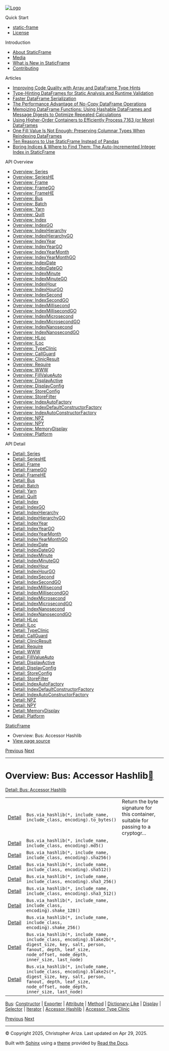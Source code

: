 [![Logo](../_static/sf-logo-web_icon-small.png)](../index.html)

Quick Start

* [static-frame](../readme.html)
* [License](../license.html)

Introduction

* [About StaticFrame](../intro.html)
* [Media](../intro.html#media)
* [What is New in StaticFrame](../new.html)
* [Contributing](../contributing.html)

Articles

* [Improving Code Quality with Array and DataFrame Type Hints](../articles/guard.html)
* [Type-Hinting DataFrames for Static Analysis and Runtime Validation](../articles/ftyping.html)
* [Faster DataFrame Serialization](../articles/serialize.html)
* [The Performance Advantage of No-Copy DataFrame Operations](../articles/no_copy.html)
* [Memoizing DataFrame Functions: Using Hashable DataFrames and Message Digests to Optimize Repeated Calculations](../articles/hash.html)
* [Using Higher-Order Containers to Efficiently Process 7,163 (or More) DataFrames](../articles/uhoc.html)
* [One Fill Value Is Not Enough: Preserving Columnar Types When Reindexing DataFrames](../articles/fill_value.html)
* [Ten Reasons to Use StaticFrame Instead of Pandas](../articles/upgrade.html)
* [Boring Indices & Where to Find Them: The Auto-Incremented Integer Index in StaticFrame](../articles/aiii.html)

API Overview

* [Overview: Series](series.html)
* [Overview: SeriesHE](series_he.html)
* [Overview: Frame](frame.html)
* [Overview: FrameGO](frame_go.html)
* [Overview: FrameHE](frame_he.html)
* [Overview: Bus](bus.html)
* [Overview: Batch](batch.html)
* [Overview: Yarn](yarn.html)
* [Overview: Quilt](quilt.html)
* [Overview: Index](index.html)
* [Overview: IndexGO](index_go.html)
* [Overview: IndexHierarchy](index_hierarchy.html)
* [Overview: IndexHierarchyGO](index_hierarchy_go.html)
* [Overview: IndexYear](index_year.html)
* [Overview: IndexYearGO](index_year_go.html)
* [Overview: IndexYearMonth](index_year_month.html)
* [Overview: IndexYearMonthGO](index_year_month_go.html)
* [Overview: IndexDate](index_date.html)
* [Overview: IndexDateGO](index_date_go.html)
* [Overview: IndexMinute](index_minute.html)
* [Overview: IndexMinuteGO](index_minute_go.html)
* [Overview: IndexHour](index_hour.html)
* [Overview: IndexHourGO](index_hour_go.html)
* [Overview: IndexSecond](index_second.html)
* [Overview: IndexSecondGO](index_second_go.html)
* [Overview: IndexMillisecond](index_millisecond.html)
* [Overview: IndexMillisecondGO](index_millisecond_go.html)
* [Overview: IndexMicrosecond](index_microsecond.html)
* [Overview: IndexMicrosecondGO](index_microsecond_go.html)
* [Overview: IndexNanosecond](index_nanosecond.html)
* [Overview: IndexNanosecondGO](index_nanosecond_go.html)
* [Overview: HLoc](hloc.html)
* [Overview: ILoc](iloc.html)
* [Overview: TypeClinic](type_clinic.html)
* [Overview: CallGuard](call_guard.html)
* [Overview: ClinicResult](clinic_result.html)
* [Overview: Require](require.html)
* [Overview: WWW](www.html)
* [Overview: FillValueAuto](fill_value_auto.html)
* [Overview: DisplayActive](display_active.html)
* [Overview: DisplayConfig](display_config.html)
* [Overview: StoreConfig](store_config.html)
* [Overview: StoreFilter](store_filter.html)
* [Overview: IndexAutoFactory](index_auto_factory.html)
* [Overview: IndexDefaultConstructorFactory](index_default_constructor_factory.html)
* [Overview: IndexAutoConstructorFactory](index_auto_constructor_factory.html)
* [Overview: NPZ](npz.html)
* [Overview: NPY](npy.html)
* [Overview: MemoryDisplay](memory_display.html)
* [Overview: Platform](platform.html)

API Detail

* [Detail: Series](../api_detail/series.html)
* [Detail: SeriesHE](../api_detail/series_he.html)
* [Detail: Frame](../api_detail/frame.html)
* [Detail: FrameGO](../api_detail/frame_go.html)
* [Detail: FrameHE](../api_detail/frame_he.html)
* [Detail: Bus](../api_detail/bus.html)
* [Detail: Batch](../api_detail/batch.html)
* [Detail: Yarn](../api_detail/yarn.html)
* [Detail: Quilt](../api_detail/quilt.html)
* [Detail: Index](../api_detail/index.html)
* [Detail: IndexGO](../api_detail/index_go.html)
* [Detail: IndexHierarchy](../api_detail/index_hierarchy.html)
* [Detail: IndexHierarchyGO](../api_detail/index_hierarchy_go.html)
* [Detail: IndexYear](../api_detail/index_year.html)
* [Detail: IndexYearGO](../api_detail/index_year_go.html)
* [Detail: IndexYearMonth](../api_detail/index_year_month.html)
* [Detail: IndexYearMonthGO](../api_detail/index_year_month_go.html)
* [Detail: IndexDate](../api_detail/index_date.html)
* [Detail: IndexDateGO](../api_detail/index_date_go.html)
* [Detail: IndexMinute](../api_detail/index_minute.html)
* [Detail: IndexMinuteGO](../api_detail/index_minute_go.html)
* [Detail: IndexHour](../api_detail/index_hour.html)
* [Detail: IndexHourGO](../api_detail/index_hour_go.html)
* [Detail: IndexSecond](../api_detail/index_second.html)
* [Detail: IndexSecondGO](../api_detail/index_second_go.html)
* [Detail: IndexMillisecond](../api_detail/index_millisecond.html)
* [Detail: IndexMillisecondGO](../api_detail/index_millisecond_go.html)
* [Detail: IndexMicrosecond](../api_detail/index_microsecond.html)
* [Detail: IndexMicrosecondGO](../api_detail/index_microsecond_go.html)
* [Detail: IndexNanosecond](../api_detail/index_nanosecond.html)
* [Detail: IndexNanosecondGO](../api_detail/index_nanosecond_go.html)
* [Detail: HLoc](../api_detail/hloc.html)
* [Detail: ILoc](../api_detail/iloc.html)
* [Detail: TypeClinic](../api_detail/type_clinic.html)
* [Detail: CallGuard](../api_detail/call_guard.html)
* [Detail: ClinicResult](../api_detail/clinic_result.html)
* [Detail: Require](../api_detail/require.html)
* [Detail: WWW](../api_detail/www.html)
* [Detail: FillValueAuto](../api_detail/fill_value_auto.html)
* [Detail: DisplayActive](../api_detail/display_active.html)
* [Detail: DisplayConfig](../api_detail/display_config.html)
* [Detail: StoreConfig](../api_detail/store_config.html)
* [Detail: StoreFilter](../api_detail/store_filter.html)
* [Detail: IndexAutoFactory](../api_detail/index_auto_factory.html)
* [Detail: IndexDefaultConstructorFactory](../api_detail/index_default_constructor_factory.html)
* [Detail: IndexAutoConstructorFactory](../api_detail/index_auto_constructor_factory.html)
* [Detail: NPZ](../api_detail/npz.html)
* [Detail: NPY](../api_detail/npy.html)
* [Detail: MemoryDisplay](../api_detail/memory_display.html)
* [Detail: Platform](../api_detail/platform.html)

[StaticFrame](../index.html)

* Overview: Bus: Accessor Hashlib
* [View page source](../_sources/api_overview/bus-accessor_hashlib.rst.txt)

[Previous](bus-iterator.html "Overview: Bus: Iterator")
[Next](bus-accessor_type_clinic.html "Overview: Bus: Accessor Type Clinic")

---

# Overview: Bus: Accessor Hashlib[](#overview-bus-accessor-hashlib "Link to this heading")

[Detail: Bus: Accessor Hashlib](../api_detail/bus-accessor_hashlib.html#api-detail-bus-accessor-hashlib)

|  |  |  |
| --- | --- | --- |
| [Detail](../api_detail/bus-accessor_hashlib.html#api-sig-bus-via-hashlib-to-bytes) | `Bus.via_hashlib(*, include_name, include_class, encoding).to_bytes()` | Return the byte signature for this container, suitable for passing to a cryptogr… |
| [Detail](../api_detail/bus-accessor_hashlib.html#api-sig-bus-via-hashlib-md5) | `Bus.via_hashlib(*, include_name, include_class, encoding).md5()` |  |
| [Detail](../api_detail/bus-accessor_hashlib.html#api-sig-bus-via-hashlib-sha256) | `Bus.via_hashlib(*, include_name, include_class, encoding).sha256()` |  |
| [Detail](../api_detail/bus-accessor_hashlib.html#api-sig-bus-via-hashlib-sha512) | `Bus.via_hashlib(*, include_name, include_class, encoding).sha512()` |  |
| [Detail](../api_detail/bus-accessor_hashlib.html#api-sig-bus-via-hashlib-sha3-256) | `Bus.via_hashlib(*, include_name, include_class, encoding).sha3_256()` |  |
| [Detail](../api_detail/bus-accessor_hashlib.html#api-sig-bus-via-hashlib-sha3-512) | `Bus.via_hashlib(*, include_name, include_class, encoding).sha3_512()` |  |
| [Detail](../api_detail/bus-accessor_hashlib.html#api-sig-bus-via-hashlib-shake-128) | `Bus.via_hashlib(*, include_name, include_class, encoding).shake_128()` |  |
| [Detail](../api_detail/bus-accessor_hashlib.html#api-sig-bus-via-hashlib-shake-256) | `Bus.via_hashlib(*, include_name, include_class, encoding).shake_256()` |  |
| [Detail](../api_detail/bus-accessor_hashlib.html#api-sig-bus-via-hashlib-blake2b) | `Bus.via_hashlib(*, include_name, include_class, encoding).blake2b(*, digest_size, key, salt, person, fanout, depth, leaf_size, node_offset, node_depth, inner_size, last_node)` |  |
| [Detail](../api_detail/bus-accessor_hashlib.html#api-sig-bus-via-hashlib-blake2s) | `Bus.via_hashlib(*, include_name, include_class, encoding).blake2s(*, digest_size, key, salt, person, fanout, depth, leaf_size, node_offset, node_depth, inner_size, last_node)` |  |

[Bus](bus.html#api-overview-bus): [Constructor](bus-constructor.html#api-overview-bus-constructor) | [Exporter](bus-exporter.html#api-overview-bus-exporter) | [Attribute](bus-attribute.html#api-overview-bus-attribute) | [Method](bus-method.html#api-overview-bus-method) | [Dictionary-Like](bus-dictionary_like.html#api-overview-bus-dictionary-like) | [Display](bus-display.html#api-overview-bus-display) | [Selector](bus-selector.html#api-overview-bus-selector) | [Iterator](bus-iterator.html#api-overview-bus-iterator) | [Accessor Hashlib](#api-overview-bus-accessor-hashlib) | [Accessor Type Clinic](bus-accessor_type_clinic.html#api-overview-bus-accessor-type-clinic)

[Previous](bus-iterator.html "Overview: Bus: Iterator")
[Next](bus-accessor_type_clinic.html "Overview: Bus: Accessor Type Clinic")

---

© Copyright 2025, Christopher Ariza.
Last updated on Apr 29, 2025.

Built with [Sphinx](https://www.sphinx-doc.org/) using a
[theme](https://github.com/readthedocs/sphinx_rtd_theme)
provided by [Read the Docs](https://readthedocs.org).